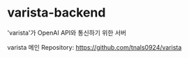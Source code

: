 # varista-backend
 'varista'가 OpenAI API와 통신하기 위한 서버

 varista 메인 Repository: https://github.com/tnals0924/varista
